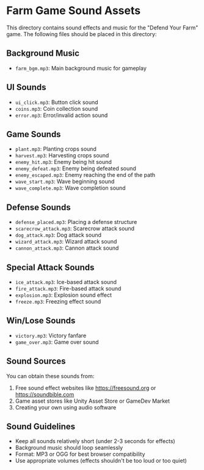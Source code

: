 # Farm Game Sound Assets

This directory contains sound effects and music for the "Defend Your Farm" game. The following files should be placed in this directory:

## Background Music
- `farm_bgm.mp3`: Main background music for gameplay

## UI Sounds
- `ui_click.mp3`: Button click sound
- `coins.mp3`: Coin collection sound
- `error.mp3`: Error/invalid action sound

## Game Sounds
- `plant.mp3`: Planting crops sound
- `harvest.mp3`: Harvesting crops sound
- `enemy_hit.mp3`: Enemy being hit sound
- `enemy_defeat.mp3`: Enemy being defeated sound
- `enemy_escaped.mp3`: Enemy reaching the end of the path
- `wave_start.mp3`: Wave beginning sound
- `wave_complete.mp3`: Wave completion sound

## Defense Sounds
- `defense_placed.mp3`: Placing a defense structure
- `scarecrow_attack.mp3`: Scarecrow attack sound
- `dog_attack.mp3`: Dog attack sound
- `wizard_attack.mp3`: Wizard attack sound
- `cannon_attack.mp3`: Cannon attack sound

## Special Attack Sounds
- `ice_attack.mp3`: Ice-based attack sound
- `fire_attack.mp3`: Fire-based attack sound
- `explosion.mp3`: Explosion sound effect
- `freeze.mp3`: Freezing effect sound

## Win/Lose Sounds
- `victory.mp3`: Victory fanfare
- `game_over.mp3`: Game over sound

## Sound Sources
You can obtain these sounds from:
1. Free sound effect websites like https://freesound.org or https://soundbible.com
2. Game asset stores like Unity Asset Store or GameDev Market
3. Creating your own using audio software

## Sound Guidelines
- Keep all sounds relatively short (under 2-3 seconds for effects)
- Background music should loop seamlessly
- Format: MP3 or OGG for best browser compatibility
- Use appropriate volumes (effects shouldn't be too loud or too quiet) 